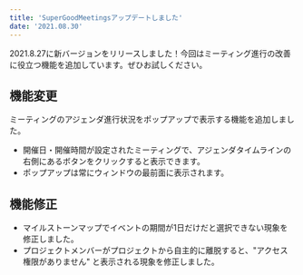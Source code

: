```yaml
---
title: 'SuperGoodMeetingsアップデートしました'
date: '2021.08.30'
---
```


2021.8.27に新バージョンをリリースしました！今回はミーティング進行の改善に役立つ機能を追加しています。ぜひお試しください。

## 機能変更
ミーティングのアジェンダ進行状況をポップアップで表示する機能を追加しました。
- 開催日・開催時間が設定されたミーティングで、アジェンダタイムラインの右側にあるボタンをクリックすると表示できます。
- ポップアップは常にウィンドウの最前面に表示されます。

## 機能修正
- マイルストーンマップでイベントの期間が1日だけだと選択できない現象を修正しました。
- プロジェクトメンバーがプロジェクトから自主的に離脱すると、"アクセス権限がありません" と表示される現象を修正しました。
